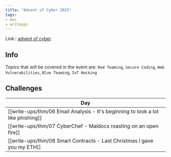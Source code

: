 ```yaml
---
title: "Advent of Cyber 2022"
tags:
- moc
- writeups
---
```


Link:: [advent of cyber](https://tryhackme.com/room/adventofcyber4)

## Info
Topics that will be covered in the event are: `Red Teaming`, `Secure Coding`, `Web Vulnerabilities`, `Blue Teaming`, `IoT Hacking`

## Challenges

| Day                                                                |
| ------------------------------------------------------------------ |
| [[write-ups/thm/06 Email Analysis - It's beginning to look a lot like phishing]] |
| [[write-ups/thm/07 CyberChef - Maldocs roasting on an open fire]]                |
| [[write-ups/thm/08 Smart Contracts - Last Christmas I gave you my ETH]]                                                                    |
